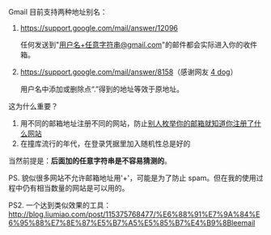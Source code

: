 Gmail 目前支持两种地址别名：

1. <https://support.google.com/mail/answer/12096>

	任何发送到"用户名+任意字符串@gmail.com"的邮件都会实际进入你的收件箱。

2. <https://support.google.com/mail/answer/8158>（感谢网友 [4 dog](https://www.douban.com/people/Aragon/)）

	用户名中添加或删除点“.”得到的地址等效于原地址。

这为什么重要？

1. 用不同的邮箱地址注册不同的网站，防止[别人枚举你的邮箱就知道你注册了什么网站](http://www.jakoblell.com/blog/2013/01/31/information-leakage-in-many-websites-and-job-application-portals/)
2. 在撞库流行的年代，在登录凭据里加入随机性总是好的

当然前提是：**后面加的任意字符串是不容易猜测的**。

PS. 貌似很多网站不允许邮箱地址用'+'，可能是为了防止 spam。但在我的使用过程中仍有相当数量的网站是可以用的。

PS2. 一个达到类似效果的工具：<http://blog.liumiao.com/post/115375768477/%E6%88%91%E7%9A%84%E6%95%88%E7%8E%87%E5%B7%A5%E5%85%B7%E4%B9%8Bleemail>
